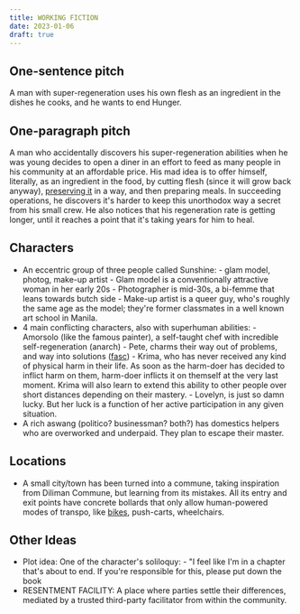 ```yaml
---
title: WORKING FICTION
date: 2023-01-06
draft: true
---
```


## One-sentence pitch

A man with super-regeneration uses his own flesh as an ingredient in the dishes
he cooks, and he wants to end Hunger.

## One-paragraph pitch

A man who accidentally discovers his super-regeneration abilities when
he was young decides to open a diner in an effort to feed as many people
in his community at an affordable price. His mad idea is to offer
himself, literally, as an ingredient in the food, by cutting flesh
(since it will grow back anyway), [preserving it](/meat-preservation) in
a way, and then preparing meals. In succeeding operations, he discovers
it's harder to keep this unorthodox way a secret from his small crew. He
also notices that his regeneration rate is getting longer, until it
reaches a point that it's taking years for him to heal.

## Characters

- An eccentric group of three people called Sunshine:
        - glam model, photog, make-up artist
        - Glam model is a conventionally attractive woman in her early 20s
        - Photographer is mid-30s, a bi-femme that leans towards butch side
        - Make-up artist is a queer guy, who's roughly the same age as the
          model; they're former classmates in a well known art school in Manila.
- 4 main conflicting characters, also with superhuman abilities:
        - Amorsolo (like the famous painter), a self-taught chef with incredible self-regeneration (anarch)
        - Pete, charms their way out of problems, and way into solutions
          ([fasc](/fascism))
        - Krima, who has never received any kind of physical harm in
          their life. As soon as the harm-doer has decided to inflict
          harm on them, harm-doer inflicts it on themself at the very
          last moment. Krima will also learn to extend this ability to
          other people over short distances depending on their mastery.
        - Lovelyn, is just so damn lucky. But her luck is a function of
          her active participation in any given situation.
- A rich aswang (politico? businessman? both?) has domestics helpers who
  are overworked and underpaid. They plan to escape their master.

## Locations

- A small city/town has been turned into a commune, taking inspiration
  from Diliman Commune, but learning from its mistakes. All its entry
  and exit points have concrete bollards that only allow human-powered
  modes of transpo, like [bikes](/bike), push-carts, wheelchairs.

## Other Ideas

- Plot idea: One of the character's soliloquy:
        - "I feel like I'm in a chapter that's about to end.
        If you're responsible for this, please put down the book
- RESENTMENT FACILITY: A place where parties settle their differences,
  mediated by a trusted third-party facilitator from within the
  community.
